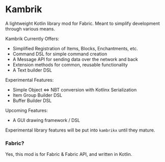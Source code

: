 # Kambrik

A lightweight Kotlin library mod for Fabric. 
Meant to simplify development through various means.

Kambrik Currently Offers: 
* Simplified Registration of Items, Blocks, Enchantments, etc.
* Command DSL for simple command creation
* A Message API for sending data over the network and back
* Extension methods for common, reusable functionality
* A Text builder DSL

Experimental Features:
* Simple Object <=> NBT conversion with Kotlinx Serialization
* Item Group Builder DSL
* Buffer Builder DSL

Upcoming Features:
* A GUI drawing framework / DSL


Experimental library features will be put into `kambrikx` until they mature.


### Fabric?

Yes, this mod is for Fabric & Fabric API, and written in Kotlin.


